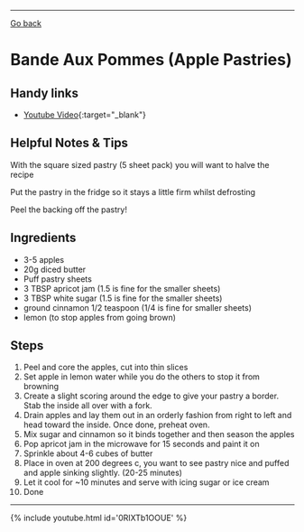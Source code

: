 ---

[Go back](/cook_book/)

# Bande Aux Pommes (Apple Pastries)

## Handy links

- [Youtube Video](https://www.youtube.com/watch?v=0RIXTb1OOUE){:target="\_blank"}

## Helpful Notes & Tips

With the square sized pastry (5 sheet pack) you will want to halve the recipe

Put the pastry in the fridge so it stays a little firm whilst defrosting

Peel the backing off the pastry!

## Ingredients

- 3-5 apples
- 20g diced butter
- Puff pastry sheets
- 3 TBSP apricot jam (1.5 is fine for the smaller sheets)
- 3 TBSP white sugar (1.5 is fine for the smaller sheets)
- ground cinnamon 1/2 teaspoon (1/4 is fine for smaller sheets)
- lemon (to stop apples from going brown)

## Steps

1. Peel and core the apples, cut into thin slices
2. Set apple in lemon water while you do the others to stop it from browning
3. Create a slight scoring around the edge to give your pastry a border. Stab the inside all over with a fork.
4. Drain apples and lay them out in an orderly fashion from right to left and head toward the inside. Once done, preheat oven.
5. Mix sugar and cinnamon so it binds together and then season the apples
6. Pop apricot jam in the microwave for 15 seconds and paint it on
7. Sprinkle about 4-6 cubes of butter
8. Place in oven at 200 degrees c, you want to see pastry nice and puffed and apple sinking slightly. (20-25 minutes)
9. Let it cool for ~10 minutes and serve with icing sugar or ice cream
10. Done

* * *

{% include youtube.html id='0RIXTb1OOUE' %}
